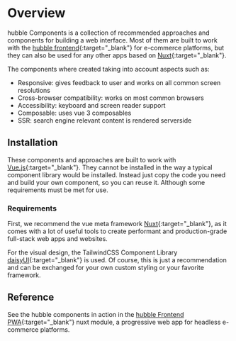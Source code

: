 # Overview

hubble Components is a collection of recommended approaches and components for building a web interface.
Most of them are built to work with the [hubble frontend](https://www.hubblecommerce.io/de){:target="_blank"}
for e-commerce platforms, but they can also be used for any other apps based on
[Nuxt](https://nuxt.com/){:target="_blank"}.

The components where created taking into account aspects such as:
- Responsive: gives feedback to user and works on all common screen resolutions
- Cross-browser compatibility: works on most common browsers
- Accessibility: keyboard and screen reader support
- Composable: uses vue 3 composables
- SSR: search engine relevant content is rendered serverside

## Installation

These components and approaches are built to work with [Vue.js](https://vuejs.org/){:target="_blank"}.
They cannot be installed in the way a typical component library would be installed.
Instead just copy the code you need and build your own component, so you can reuse it.
Although some requirements must be met for use.

### Requirements
First, we recommend the vue meta framework [Nuxt](https://nuxt.com/){:target="_blank"},
as it comes with a lot of useful tools to create performant and production-grade full-stack web apps and websites.

For the visual design, the TailwindCSS Component Library [daisyUI](https://daisyui.com/){:target="_blank"} is used. Of course, this is just a recommendation
and can be exchanged for your own custom styling or your favorite framework.

## Reference

See the hubble components in action in the [hubble Frontend PWA](https://github.com/hubblecommerce/hubble-frontend-pwa){:target="_blank"}
nuxt module, a progressive web app for headless e-commerce platforms.
